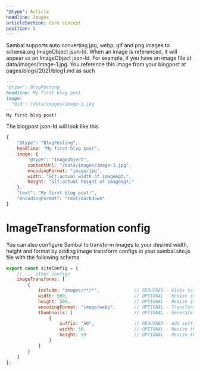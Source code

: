 ```yaml
---
"@type": Article
headline: Images
articleSection: Core concept
position: 5
---
```


Sambal supports auto converting jpg, webp, gif and png images to schema.org ImageObject json-ld.  When an image is referenced, it will appear as an ImageObject json-ld.  For example, if you have an image file at data/images/image-1.jpg.  You reference this image from your blogpost at pages/blogs/2021/blog1.md as such

```markdown
---
"@type": BlogPosting
headline: My first blog post
image:
  "@id": /data/images/image-1.jpg
---
My first blog post!
```

The blogpost json-ld will look like this

```js
{
    "@type": "BlogPosting",
    headline: "My first blog post",
    image: {
        "@type": "ImageObject",
        contentUrl: "/data/images/image-1.jpg",
        encodingFormat: "image/jpg",
        width: "&lt;actual width of image&gt;",
        height: "&lt;actual height of image&gt;"
    },
    "text": "My first blog post!",
    "encodingFormat": "text/markdown"
}
```

# ImageTransformation config

You can also configure Sambal to transform images to your desired width, height and format by adding image transform configs in your sambal.site.js file with the following schema

```js
export const siteConfig = {
    // ... other configs
    imageTransforms: [
        {
            include: "images/**/*",             // REQUIRED - Globs to match
            width: 500,                         // OPTIONAL - Resize image width to 500px, preserve aspect ratio
            height: 500,                        // OPTIONAL - Resize image height to 500px, preserve aspect ratio
            encodingFormat: "image/webp",       // OPTIONAL - Transform image to webp
            thumbnails: [                       // OPTIONAL - Generate thumbnails
                {
                    suffix: "50",               // REQUIRED - Add suffix to image name. i.e. image-1-50
                    width: 50,                  // OPTIONAL - Resize thumbnail width to 50px, preserve aspect ratio
                    height: 50                  // OPTIONAL - Resize thumbnail width to 50px, preserve aspect ratio
                }
            ]
        }
    ]
};
```